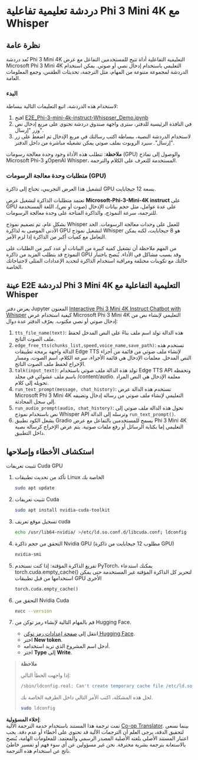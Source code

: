 <!--
CO_OP_TRANSLATOR_METADATA:
{
  "original_hash": "006e8cf75211d3297f24e1b22e38955f",
  "translation_date": "2025-05-07T11:03:56+00:00",
  "source_file": "md/02.Application/01.TextAndChat/Phi3/E2E_Phi-3-mini_with_whisper.md",
  "language_code": "ar"
}
-->
# دردشة تعليمية تفاعلية Phi 3 Mini 4K مع Whisper

## نظرة عامة

تُعد دردشة Phi 3 Mini 4K التعليمية التفاعلية أداة تتيح للمستخدمين التفاعل مع عرض Microsoft Phi 3 Mini 4K التعليمي باستخدام إدخال نصي أو صوتي. يمكن استخدام الدردشة لمجموعة متنوعة من المهام، مثل الترجمة، تحديثات الطقس، وجمع المعلومات العامة.

### البدء

لاستخدام هذه الدردشة، اتبع التعليمات التالية ببساطة:

1. افتح [E2E_Phi-3-mini-4k-instruct-Whispser_Demo.ipynb](https://github.com/microsoft/Phi-3CookBook/blob/main/code/06.E2E/E2E_Phi-3-mini-4k-instruct-Whispser_Demo.ipynb)
2. في النافذة الرئيسية للدفتر، سترى واجهة صندوق دردشة تحتوي على مربع إدخال نص وزر "إرسال".
3. لاستخدام الدردشة النصية، ببساطة اكتب رسالتك في مربع الإدخال ثم اضغط على زر "إرسال". سيرد الروبوت بملف صوتي يمكن تشغيله مباشرة من داخل الدفتر.

**ملاحظة**: تتطلب هذه الأداة وجود وحدة معالجة رسومات (GPU) والوصول إلى نماذج Microsoft Phi-3 وOpenAI Whisper، المستخدمة للتعرف على الكلام والترجمة.

### متطلبات وحدة معالجة الرسومات (GPU)

لتشغيل هذا العرض التجريبي، تحتاج إلى ذاكرة GPU بسعة 12 جيجابايت.

تعتمد متطلبات الذاكرة لتشغيل عرض **Microsoft-Phi-3-Mini-4K instruct** على GPU على عدة عوامل، مثل حجم بيانات الإدخال (صوت أو نص)، اللغة المستخدمة للترجمة، سرعة النموذج، والذاكرة المتاحة على وحدة معالجة الرسومات.

بشكل عام، تم تصميم نموذج Whisper للعمل على وحدات معالجة الرسومات. الحد الأدنى الموصى به لذاكرة GPU لتشغيل نموذج Whisper هو 8 جيجابايت، لكنه يمكن التعامل مع كميات أكبر من الذاكرة إذا لزم الأمر.

من المهم ملاحظة أن تشغيل كمية كبيرة من البيانات أو عدد كبير من الطلبات على النموذج قد يتطلب المزيد من ذاكرة GPU وقد يسبب مشاكل في الأداء. يُنصح باختبار حالتك مع تكوينات مختلفة ومراقبة استخدام الذاكرة لتحديد الإعدادات المثلى لاحتياجاتك الخاصة.

## عينة E2E لدردشة Phi 3 Mini 4K التعليمية التفاعلية مع Whisper

يعرض دفتر Jupyter المعنون [Interactive Phi 3 Mini 4K Instruct Chatbot with Whisper](https://github.com/microsoft/Phi-3CookBook/blob/main/code/06.E2E/E2E_Phi-3-mini-4k-instruct-Whispser_Demo.ipynb) كيفية استخدام عرض Microsoft Phi 3 Mini 4K التعليمي لإنشاء نص من إدخال صوتي أو نصي مكتوب. يعرّف الدفتر عدة دوال:

1. `tts_file_name(text)`: هذه الدالة تولد اسم ملف بناءً على النص المدخل لحفظ ملف الصوت الناتج.
1. `edge_free_tts(chunks_list,speed,voice_name,save_path)`: تستخدم هذه الدالة واجهة برمجة تطبيقات Edge TTS لإنشاء ملف صوتي من قائمة من أجزاء النص المدخل. معلمات الإدخال هي قائمة الأجزاء، سرعة الكلام، اسم الصوت، ومسار الإخراج لحفظ ملف الصوت الناتج.
1. `talk(input_text)`: تولد هذه الدالة ملف صوتي باستخدام Edge TTS API وتحفظه باسم ملف عشوائي في مجلد /content/audio. معلمة الإدخال هي النص المراد تحويله إلى كلام.
1. `run_text_prompt(message, chat_history)`: تستخدم هذه الدالة عرض Microsoft Phi 3 Mini 4K التعليمي لإنشاء ملف صوتي من رسالة إدخال وتضيفه إلى سجل المحادثة.
1. `run_audio_prompt(audio, chat_history)`: تحول هذه الدالة ملف صوتي إلى نص باستخدام نموذج Whisper API وترسله إلى الدالة `run_text_prompt()`.
1. يشغل الكود تطبيق Gradio يسمح للمستخدمين بالتفاعل مع عرض Phi 3 Mini 4K التعليمي إما بكتابة الرسائل أو رفع ملفات صوتية. يتم عرض الإخراج كرسالة نصية داخل التطبيق.

## استكشاف الأخطاء وإصلاحها

تثبيت تعريفات Cuda GPU

1. تأكد من تحديث تطبيقات Linux الخاصة بك

    ```bash
    sudo apt update
    ```

1. تثبيت تعريفات Cuda

    ```bash
    sudo apt install nvidia-cuda-toolkit
    ```

1. تسجيل موقع تعريف cuda

    ```bash
    echo /usr/lib64-nvidia/ >/etc/ld.so.conf.d/libcuda.conf; ldconfig
    ```

1. التحقق من حجم ذاكرة Nvidia GPU (مطلوب 12 جيجابايت من ذاكرة GPU)

    ```bash
    nvidia-smi
    ```

1. تفريغ الذاكرة المؤقتة: إذا كنت تستخدم PyTorch، يمكنك استدعاء torch.cuda.empty_cache() لتحرير كل الذاكرة المؤقتة غير المستخدمة حتى يمكن استخدامها من قبل تطبيقات GPU الأخرى

    ```python
    torch.cuda.empty_cache() 
    ```

1. التحقق من Nvidia Cuda

    ```bash
    nvcc --version
    ```

1. قم بالمهام التالية لإنشاء رمز توكن من Hugging Face.

    - انتقل إلى [صفحة إعدادات رمز توكن Hugging Face](https://huggingface.co/settings/tokens?WT.mc_id=aiml-137032-kinfeylo).
    - اختر **New token**.
    - أدخل اسم المشروع الذي تريد استخدامه.
    - اختر **Type** إلى **Write**.

> **ملاحظة**
>
> إذا واجهت الخطأ التالي:
>
> ```bash
> /sbin/ldconfig.real: Can't create temporary cache file /etc/ld.so.cache~: Permission denied 
> ```
>
> لحل هذه المشكلة، اكتب الأمر التالي داخل الطرفية الخاصة بك.
>
> ```bash
> sudo ldconfig
> ```

**إخلاء المسؤولية**:  
تمت ترجمة هذا المستند باستخدام خدمة الترجمة الآلية [Co-op Translator](https://github.com/Azure/co-op-translator). بينما نسعى لتحقيق الدقة، يرجى العلم أن الترجمات الآلية قد تحتوي على أخطاء أو عدم دقة. يجب اعتبار المستند الأصلي بلغته الأصلية المصدر الرسمي والمعتمد. للمعلومات الهامة، يُنصح بالاستعانة بترجمة بشرية محترفة. نحن غير مسؤولين عن أي سوء فهم أو تفسير خاطئ ناتج عن استخدام هذه الترجمة.